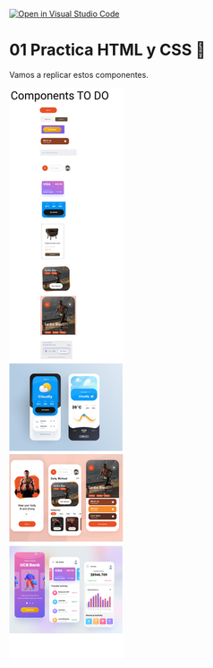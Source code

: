 [![Open in Visual Studio Code](https://classroom.github.com/assets/open-in-vscode-f059dc9a6f8d3a56e377f745f24479a46679e63a5d9fe6f495e02850cd0d8118.svg)](https://classroom.github.com/online_ide?assignment_repo_id=7200409&assignment_repo_type=AssignmentRepo)
# 01 Practica HTML y CSS 🚀

Vamos a replicar estos componentes.

![alt text](https://raw.githubusercontent.com/cpinillam/template/main/Components.jpg)

